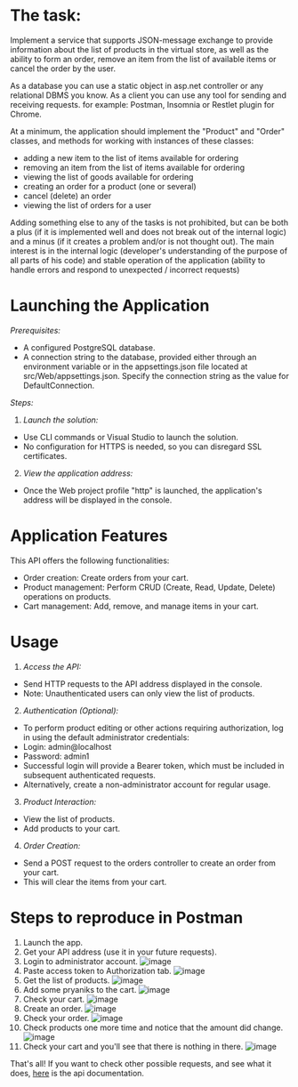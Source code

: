 # The task:

Implement a service that supports JSON-message exchange to provide information about the list of products in the virtual store, as well as the ability to form an order, remove an item from the list of available items or cancel the order by the user.

As a database you can use a static object in asp.net controller or any relational DBMS you know. As a client you can use any tool for sending and receiving requests. for example: Postman, Insomnia or Restlet plugin for Chrome.

At a minimum, the application should implement the "Product" and "Order" classes, and methods for working with instances of these classes: 
- adding a new item to the list of items available for ordering
- removing an item from the list of items available for ordering
- viewing the list of goods available for ordering
- creating an order for a product (one or several)
- cancel (delete) an order 
- viewing the list of orders for a user

Adding something else to any of the tasks is not prohibited, but can be both a plus (if it is implemented well and does not break out of the internal logic) and a minus (if it creates a problem and/or is not thought out). The main interest is in the internal logic (developer's understanding of the purpose of all parts of his code) and stable operation of the application (ability to handle errors and respond to unexpected / incorrect requests)


# Launching the Application

*Prerequisites:*

- A configured PostgreSQL database.
- A connection string to the database, provided either through an environment variable or in the appsettings.json file located at src/Web/appsettings.json. Specify the connection string as the value for DefaultConnection.

*Steps:*

1. *Launch the solution:*
  - Use CLI commands or Visual Studio to launch the solution.
  - No configuration for HTTPS is needed, so you can disregard SSL certificates.
2. *View the application address:*
  - Once the Web project profile "http" is launched, the application's address will be displayed in the console.

# Application Features

This API offers the following functionalities:

- Order creation: Create orders from your cart.
- Product management: Perform CRUD (Create, Read, Update, Delete) operations on products.
- Cart management: Add, remove, and manage items in your cart.

# Usage

1. *Access the API:*
  - Send HTTP requests to the API address displayed in the console.
  - Note: Unauthenticated users can only view the list of products.
2. *Authentication (Optional):*
  - To perform product editing or other actions requiring authorization, log in using the default administrator credentials:
   - Login: admin@localhost
   - Password: admin1
  - Successful login will provide a Bearer token, which must be included in subsequent authenticated requests.
  - Alternatively, create a non-administrator account for regular usage.
3. *Product Interaction:*
  - View the list of products.
  - Add products to your cart.
4. *Order Creation:*
  - Send a POST request to the orders controller to create an order from your cart.
  - This will clear the items from your cart.

# Steps to reproduce in Postman

1. Launch the app.
2. Get your API address (use it in your future requests).
3. Login to administrator account. ![image](https://github.com/RainDance74/ShopOfPryaniks/assets/104539834/a2fcbed1-f43c-471d-af18-b7a236eb1698)
5. Paste access token to Authorization tab. ![image](https://github.com/RainDance74/ShopOfPryaniks/assets/104539834/d2ae4c93-9de6-4281-b90b-45f486fa7f86)
6. Get the list of products. ![image](https://github.com/RainDance74/ShopOfPryaniks/assets/104539834/d700f37b-630b-48ee-85c1-b17053b0c3dd)
7. Add some pryaniks to the cart. ![image](https://github.com/RainDance74/ShopOfPryaniks/assets/104539834/e698e5cd-4f26-45ed-a78c-61b8eb1d1f2c)
8. Check your cart. ![image](https://github.com/RainDance74/ShopOfPryaniks/assets/104539834/cd12877c-8914-4449-8963-f3400b4338ec)
9. Create an order. ![image](https://github.com/RainDance74/ShopOfPryaniks/assets/104539834/d6b6551f-240a-45b6-a052-cf16bbf7bb2b)
10. Check your order. ![image](https://github.com/RainDance74/ShopOfPryaniks/assets/104539834/5237f8f8-7b5c-4013-9f72-06342c0a68d6)
11. Check products one more time and notice that the amount did change. ![image](https://github.com/RainDance74/ShopOfPryaniks/assets/104539834/cdce0def-aa1e-4922-88b4-8ed4be1ca6f5)
12. Check your cart and you'll see that there is nothing in there. ![image](https://github.com/RainDance74/ShopOfPryaniks/assets/104539834/abcc87ce-69db-42fb-a151-5510c5a3c63b)

That's all! If you want to check other possible requests, and see what it does, [here](https://github.com/RainDance74/ShopOfPryaniks/blob/master/api_documentation.json) is the api documentation.
